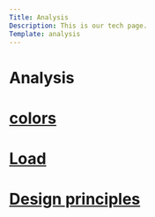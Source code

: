 ```yaml
---
Title: Analysis
Description: This is our tech page.
Template: analysis
---
```


Analysis
==========================

<div class="box box1">
 <h1><a href="%base_url%?analysis/01_colors"> colors </a> </h1>
</div>
<div class="box box2"> 
<h1> <a href="%base_url%?analysis/02-load"> Load </a>  </h1>
</div>
<div class="box box3">
<h1> <a href="%base_url%?analysis/03_design_principles"> Design principles</a> </h1>
 </div>

